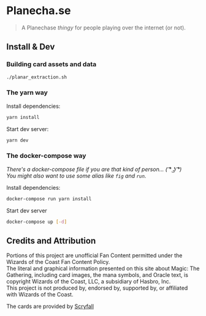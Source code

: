 # Planecha.se

> A Planechase *thingy* for people playing over the internet (or not).

## Install & Dev

### Building card assets and data
```sh
./planar_extraction.sh
```

### The yarn way

Install dependencies:
```sh
yarn install
```

Start dev server:
```sh
yarn dev
```

### The docker-compose way

*There's a docker-compose file if you are that kind of person... ( ͡° ͜ʖ ͡°)*  
*You might also want to use some alias like `fig` and `run`.*

Install dependencies:
```sh
docker-compose run yarn install
```

Start dev server
```sh
docker-compose up [-d]
```


## Credits and Attribution

Portions of this project are unofficial Fan Content permitted under the Wizards of the Coast Fan Content Policy.  
The literal and graphical information presented on this site about Magic: The Gathering, including card images, the mana symbols, and Oracle text, is copyright Wizards of the Coast, LLC, a subsidiary of Hasbro, Inc.  
This project is not produced by, endorsed by, supported by, or affiliated with Wizards of the Coast.

The cards are provided by [Scryfall](https://scryfall.com)